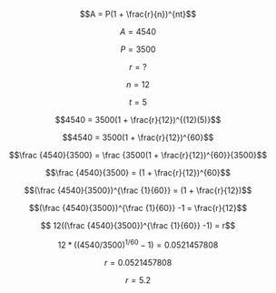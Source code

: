 $$A = P(1 + \frac{r}{n})^{nt}$$

$$A = 4540$$

$$P = 3500$$

$$r = ?$$

$$n = 12$$

$$t = 5$$

$$4540 = 3500(1 + \frac{r}{12})^{(12)(5)}$$

$$4540 = 3500(1 + \frac{r}{12})^{60}$$

$$\frac {4540}{3500} = \frac {3500(1 + \frac{r}{12})^{60}}{3500}$$

$$\frac {4540}{3500} = (1 + \frac{r}{12})^{60}$$

$$(\frac {4540}{3500})^{\frac {1}{60}} = (1 + \frac{r}{12})$$

$$(\frac {4540}{3500})^{\frac {1}{60}} -1 = \frac{r}{12}$$

$$ 12((\frac {4540}{3500})^{\frac {1}{60}} -1) = r$$

$$12*((4540/3500)^{1/60} -1) = 0.0521457808$$

$$r = 0.0521457808$$

$$r = 5.2%$$
